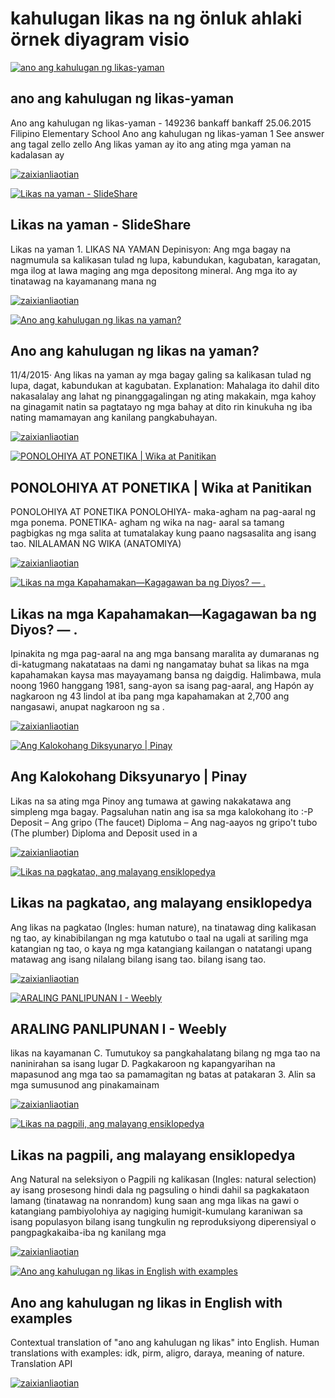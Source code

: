 # kahulugan likas na ng önluk ahlaki örnek diyagram visio
<a href="https://mnn.zoosnet.net/LR/Chatpre.aspx?id=MNN94995150&p=https://topgrinding.com/" target="_blank">![ano ang kahulugan ng likas-yaman](https://github.com/technlg/images/blob/main/8.jpg)</a>
## ano ang kahulugan ng likas-yaman
Ano ang kahulugan ng likas-yaman - 149236 bankaff bankaff 25.06.2015 Filipino Elementary School Ano ang kahulugan ng likas-yaman 1 See answer ang tagal zello zello Ang likas yaman ay ito ang ating mga yaman na kadalasan ay 
<a href="https://mnn.zoosnet.net/LR/Chatpre.aspx?id=MNN94995150&p=https://topgrinding.com/" target="_blank"><img src="https://github.com/technlg/images/raw/main/chat11.jpg" alt="zaixianliaotian"/></a><a href="//whatsapp.shibangsoft.com/WhatsApp.php" ><img src="https://github.com/technlg/images/raw/main/chat11.png" alt=""></a>
<a href="https://mnn.zoosnet.net/LR/Chatpre.aspx?id=MNN94995150&p=https://topgrinding.com/" target="_blank">![Likas na yaman - SlideShare](https://github.com/technlg/images/blob/main/37.jpg)</a>
## Likas na yaman - SlideShare
Likas na yaman 1. LIKAS NA YAMAN Depinisyon: Ang mga bagay na nagmumula sa kalikasan tulad ng lupa, kabundukan, kagubatan, karagatan, mga ilog at lawa maging ang mga depositong mineral. Ang mga ito ay tinatawag na kayamanang mana ng 
<a href="https://mnn.zoosnet.net/LR/Chatpre.aspx?id=MNN94995150&p=https://topgrinding.com/" target="_blank"><img src="https://github.com/technlg/images/raw/main/chat11.jpg" alt="zaixianliaotian"/></a><a href="//whatsapp.shibangsoft.com/WhatsApp.php" ><img src="https://github.com/technlg/images/raw/main/chat11.png" alt=""></a>
<a href="https://mnn.zoosnet.net/LR/Chatpre.aspx?id=MNN94995150&p=https://topgrinding.com/" target="_blank">![Ano ang kahulugan ng likas na yaman?](https://github.com/technlg/images/blob/main/45.jpg)</a>
## Ano ang kahulugan ng likas na yaman?
11/4/2015· Ang likas na yaman ay mga bagay galing sa kalikasan tulad ng lupa, dagat, kabundukan at kagubatan. Explanation: Mahalaga ito dahil dito nakasalalay ang lahat ng pinanggagalingan ng ating makakain, mga kahoy na ginagamit natin sa pagtatayo ng mga bahay at dito rin kinukuha ng iba nating mamamayan ang kanilang pangkabuhayan.
<a href="https://mnn.zoosnet.net/LR/Chatpre.aspx?id=MNN94995150&p=https://topgrinding.com/" target="_blank"><img src="https://github.com/technlg/images/raw/main/chat11.jpg" alt="zaixianliaotian"/></a><a href="//whatsapp.shibangsoft.com/WhatsApp.php" ><img src="https://github.com/technlg/images/raw/main/chat11.png" alt=""></a>
<a href="https://mnn.zoosnet.net/LR/Chatpre.aspx?id=MNN94995150&p=https://topgrinding.com/" target="_blank">![PONOLOHIYA AT PONETIKA | Wika at Panitikan](https://github.com/technlg/images/blob/main/12.jpg)</a>
## PONOLOHIYA AT PONETIKA | Wika at Panitikan
PONOLOHIYA AT PONETIKA PONOLOHIYA- maka-agham na pag-aaral ng mga ponema. PONETIKA- agham ng wika na nag- aaral sa tamang pagbigkas ng mga salita at tumatalakay kung paano nagsasalita ang isang tao. NILALAMAN NG WIKA (ANATOMIYA)
<a href="https://mnn.zoosnet.net/LR/Chatpre.aspx?id=MNN94995150&p=https://topgrinding.com/" target="_blank"><img src="https://github.com/technlg/images/raw/main/chat11.jpg" alt="zaixianliaotian"/></a><a href="//whatsapp.shibangsoft.com/WhatsApp.php" ><img src="https://github.com/technlg/images/raw/main/chat11.png" alt=""></a>
<a href="https://mnn.zoosnet.net/LR/Chatpre.aspx?id=MNN94995150&p=https://topgrinding.com/" target="_blank">![Likas na mga Kapahamakan—Kagagawan ba ng Diyos? — .](https://github.com/technlg/images/blob/main/26.jpg)</a>
## Likas na mga Kapahamakan—Kagagawan ba ng Diyos? — .
Ipinakita ng mga pag-aaral na ang mga bansang maralita ay dumaranas ng di-katugmang nakatataas na dami ng nangamatay buhat sa likas na mga kapahamakan kaysa mas mayayamang bansa ng daigdig. Halimbawa, mula noong 1960 hanggang 1981, sang-ayon sa isang pag-aaral, ang Hapón ay nagkaroon ng 43 lindol at iba pang mga kapahamakan at 2,700 ang nangasawi, anupat nagkaroon ng sa .
<a href="https://mnn.zoosnet.net/LR/Chatpre.aspx?id=MNN94995150&p=https://topgrinding.com/" target="_blank"><img src="https://github.com/technlg/images/raw/main/chat11.jpg" alt="zaixianliaotian"/></a><a href="//whatsapp.shibangsoft.com/WhatsApp.php" ><img src="https://github.com/technlg/images/raw/main/chat11.png" alt=""></a>
<a href="https://mnn.zoosnet.net/LR/Chatpre.aspx?id=MNN94995150&p=https://topgrinding.com/" target="_blank">![Ang Kalokohang Diksyunaryo | Pinay](https://github.com/technlg/images/blob/main/4.jpg)</a>
## Ang Kalokohang Diksyunaryo | Pinay
Likas na sa ating mga Pinoy ang tumawa at gawing nakakatawa ang simpleng mga bagay. Pagsaluhan natin ang isa sa mga kalokohang ito :-P Deposit – Ang gripo (The faucet) Diploma – Ang nag-aayos ng gripo't tubo (The plumber) Diploma and Deposit used in a 
<a href="https://mnn.zoosnet.net/LR/Chatpre.aspx?id=MNN94995150&p=https://topgrinding.com/" target="_blank"><img src="https://github.com/technlg/images/raw/main/chat11.jpg" alt="zaixianliaotian"/></a><a href="//whatsapp.shibangsoft.com/WhatsApp.php" ><img src="https://github.com/technlg/images/raw/main/chat11.png" alt=""></a>
<a href="https://mnn.zoosnet.net/LR/Chatpre.aspx?id=MNN94995150&p=https://topgrinding.com/" target="_blank">![Likas na pagkatao, ang malayang ensiklopedya](https://github.com/technlg/images/blob/main/58.jpg)</a>
## Likas na pagkatao, ang malayang ensiklopedya
Ang likas na pagkatao (Ingles: human nature), na tinatawag ding kalikasan ng tao, ay kinabibilangan ng mga katutubo o taal na ugali at sariling mga katangian ng tao, o kaya ng mga katangiang kailangan o natatangi upang matawag ang isang nilalang bilang isang tao. bilang isang tao.
<a href="https://mnn.zoosnet.net/LR/Chatpre.aspx?id=MNN94995150&p=https://topgrinding.com/" target="_blank"><img src="https://github.com/technlg/images/raw/main/chat11.jpg" alt="zaixianliaotian"/></a><a href="//whatsapp.shibangsoft.com/WhatsApp.php" ><img src="https://github.com/technlg/images/raw/main/chat11.png" alt=""></a>
<a href="https://mnn.zoosnet.net/LR/Chatpre.aspx?id=MNN94995150&p=https://topgrinding.com/" target="_blank">![ARALING PANLIPUNAN I - Weebly](https://github.com/technlg/images/blob/main/18.jpg)</a>
## ARALING PANLIPUNAN I - Weebly
likas na kayamanan C. Tumutukoy sa pangkahalatang bilang ng mga tao na naninirahan sa isang lugar D. Pagkakaroon ng kapangyarihan na mapasunod ang mga tao sa pamamagitan ng batas at patakaran 3. Alin sa mga sumusunod ang pinakamainam
<a href="https://mnn.zoosnet.net/LR/Chatpre.aspx?id=MNN94995150&p=https://topgrinding.com/" target="_blank"><img src="https://github.com/technlg/images/raw/main/chat11.jpg" alt="zaixianliaotian"/></a><a href="//whatsapp.shibangsoft.com/WhatsApp.php" ><img src="https://github.com/technlg/images/raw/main/chat11.png" alt=""></a>
<a href="https://mnn.zoosnet.net/LR/Chatpre.aspx?id=MNN94995150&p=https://topgrinding.com/" target="_blank">![Likas na pagpili, ang malayang ensiklopedya](https://github.com/technlg/images/blob/main/15.jpg)</a>
## Likas na pagpili, ang malayang ensiklopedya
Ang Natural na seleksiyon o Pagpili ng kalikasan (Ingles: natural selection) ay isang prosesong hindi dala ng pagsuling o hindi dahil sa pagkakataon lamang (tinatawag na nonrandom) kung saan ang mga likas na gawi o katangiang pambiyolohiya ay nagiging humigit-kumulang karaniwan sa isang populasyon bilang isang tungkulin ng reproduksiyong diperensiyal o pangpagkakaiba-iba ng kanilang mga 
<a href="https://mnn.zoosnet.net/LR/Chatpre.aspx?id=MNN94995150&p=https://topgrinding.com/" target="_blank"><img src="https://github.com/technlg/images/raw/main/chat11.jpg" alt="zaixianliaotian"/></a><a href="//whatsapp.shibangsoft.com/WhatsApp.php" ><img src="https://github.com/technlg/images/raw/main/chat11.png" alt=""></a>
<a href="https://mnn.zoosnet.net/LR/Chatpre.aspx?id=MNN94995150&p=https://topgrinding.com/" target="_blank">![Ano ang kahulugan ng likas in English with examples](https://github.com/technlg/images/blob/main/14.jpg)</a>
## Ano ang kahulugan ng likas in English with examples
Contextual translation of "ano ang kahulugan ng likas" into English. Human translations with examples: idk, pirm, aligro, daraya, meaning of nature. Translation API
<a href="https://mnn.zoosnet.net/LR/Chatpre.aspx?id=MNN94995150&p=https://topgrinding.com/" target="_blank"><img src="https://github.com/technlg/images/raw/main/chat11.jpg" alt="zaixianliaotian"/></a><a href="//whatsapp.shibangsoft.com/WhatsApp.php" ><img src="https://github.com/technlg/images/raw/main/chat11.png" alt=""></a>
